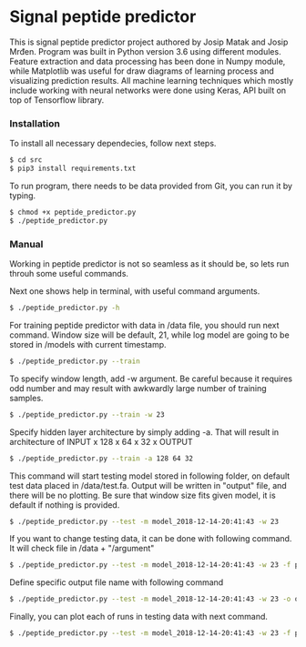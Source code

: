 # Signal peptide predictor
This is signal peptide predictor project authored by Josip Matak and Josip Mrđen. Program was built in Python version 3.6 using different modules. Feature extraction and data processing has been done in Numpy module, while Matplotlib was useful for draw diagrams of learning process and visualizing prediction results. All machine learning techniques which mostly include working with neural networks were done using Keras, API built on top of Tensorflow library.

### Installation

To install all necessary dependecies, follow next steps.
```sh
$ cd src
$ pip3 install requirements.txt
```

To run program, there needs to be data provided from Git, you can run it by typing.

```sh
$ chmod +x peptide_predictor.py
$ ./peptide_predictor.py
```

### Manual
Working in peptide predictor is not so seamless as it should be, so lets run throuh some useful commands.

Next one shows help in terminal, with useful command arguments.
```sh
$ ./peptide_predictor.py -h
```

For training peptide predictor with data in /data file, you should run next command. Window size will be default, 21, while log model are going to be stored in /models with current timestamp.
```sh
$ ./peptide_predictor.py --train
```

To specify window length, add -w argument. Be careful because it requires odd number and may result with awkwardly large number of training samples.
```sh
$ ./peptide_predictor.py --train -w 23
```

Specify hidden layer architecture by simply adding -a. That will result in architecture of INPUT x 128 x 64 x 32 x OUTPUT
```sh
$ ./peptide_predictor.py --train -a 128 64 32
```

This command will start testing model stored in following folder, on default test data placed in /data/test.fa. Output will be written in "output" file, and there will be no plotting. Be sure that window size fits given model, it is default if nothing is provided.
```sh
$ ./peptide_predictor.py --test -m model_2018-12-14-20:41:43 -w 23
```

If you want to change testing data, it can be done with following command. It will check file in /data + "/argument"
```sh
$ ./peptide_predictor.py --test -m model_2018-12-14-20:41:43 -w 23 -f proteomes/UP000005640_9606.fasta
```

Define specific output file name with following command
```sh
$ ./peptide_predictor.py --test -m model_2018-12-14-20:41:43 -w 23 -o outputfile.txt
```

Finally, you can plot each of runs in testing data with next command.
```sh
$ ./peptide_predictor.py --test -m model_2018-12-14-20:41:43 -w 23 -f proteomes/UP000005640_9606.fasta --plot
```